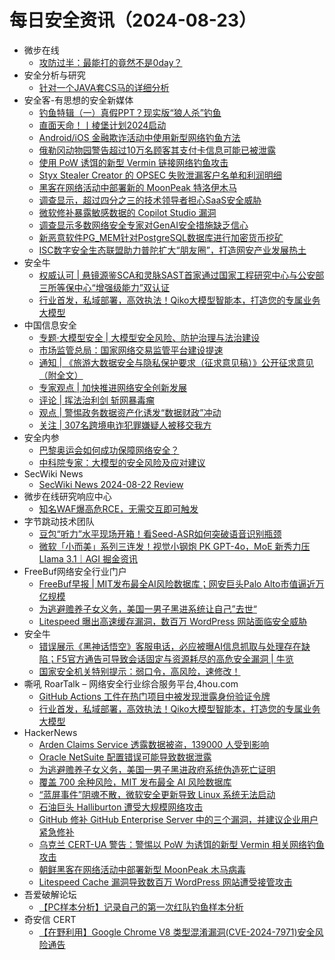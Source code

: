 # 每日安全资讯（2024-08-23）

- 微步在线
  - [攻防过半：最能打的竟然不是0day？](https://mp.weixin.qq.com/s?__biz=MzI5NjA0NjI5MQ==&mid=2650182030&idx=1&sn=c63a5aa631c4fde83d9c2c2ec5f45b02&chksm=f4486a32c33fe324e1ccf7a7e40c92dfc4eba19fad7e625332509eda78a2dc0ecda277803a39&scene=58&subscene=0#rd)
- 安全分析与研究
  - [针对一个JAVA套CS马的详细分析](https://mp.weixin.qq.com/s?__biz=MzA4ODEyODA3MQ==&mid=2247488771&idx=1&sn=26684a976dd2c0c34ab5e6b5e2a7804f&chksm=902fba2ba758333d8b4eb370507f4c861131a206023c2e546585b753134a176ef8bf12f08211&scene=58&subscene=0#rd)
- 安全客-有思想的安全新媒体
  - [钓鱼特辑（一）真假PPT？现实版“狼人杀”钓鱼](https://www.anquanke.com/post/id/299231)
  - [直面天命！丨棱堡计划2024启动](https://www.anquanke.com/post/id/299415)
  - [Android/iOS 金融欺诈活动中使用新型网络钓鱼方法](https://www.anquanke.com/post/id/299375)
  - [俄勒冈动物园警告超过10万名顾客其支付卡信息可能已被泄露](https://www.anquanke.com/post/id/299378)
  - [使用 PoW 诱饵的新型 Vermin 链接网络钓鱼攻击](https://www.anquanke.com/post/id/299381)
  - [Styx Stealer Creator 的 OPSEC 失败泄漏客户名单和利润明细](https://www.anquanke.com/post/id/299384)
  - [黑客在网络活动中部署新的 MoonPeak 特洛伊木马](https://www.anquanke.com/post/id/299387)
  - [调查显示，超过四分之三的技术领导者担心SaaS安全威胁](https://www.anquanke.com/post/id/299390)
  - [微软修补暴露敏感数据的 Copilot Studio 漏洞](https://www.anquanke.com/post/id/299393)
  - [调查显示多数网络安全专家对GenAI安全措施缺乏信心](https://www.anquanke.com/post/id/299397)
  - [新恶意软件PG_MEM针对PostgreSQL数据库进行加密货币挖矿](https://www.anquanke.com/post/id/299402)
  - [ISC数字安全生态联盟助力普陀扩大“朋友圈”，打造网安产业发展热土](https://www.anquanke.com/post/id/299405)
- 安全牛
  - [权威认可 | 悬镜源鉴SCA和灵脉SAST首家通过国家工程研究中心与公安部三所等保中心“增强级能力”双认证](https://www.aqniu.com/vendor/105975.html)
  - [行业首发，私域部署，高效执法！Qiko大模型智能本，打造您的专属业务大模型](https://www.aqniu.com/vendor/105968.html)
- 中国信息安全
  - [专题·大模型安全 | 大模型安全风险、防护治理与法治建设](https://mp.weixin.qq.com/s?__biz=MzA5MzE5MDAzOA==&mid=2664223167&idx=1&sn=c21a7a0f0baad954702aceba2dd9f333&chksm=8b59d346bc2e5a508072eb4893068ed3b3b8b5800cee3449a31adf3154de00e3ac1d4aba2c28&scene=58&subscene=0#rd)
  - [市场监管总局：国家网络交易监管平台建设提速](https://mp.weixin.qq.com/s?__biz=MzA5MzE5MDAzOA==&mid=2664223167&idx=2&sn=1b30e63b12e0e16a099fe0c78c9ff6fe&chksm=8b59d346bc2e5a507c0412d537a08e7b0a51f5f25c2e280aebef7b0100ec2b3170445da2bdbd&scene=58&subscene=0#rd)
  - [通知 | 《旅游大数据安全与隐私保护要求（征求意见稿）》公开征求意见（附全文）](https://mp.weixin.qq.com/s?__biz=MzA5MzE5MDAzOA==&mid=2664223167&idx=3&sn=c7cd34e7a38643015066044b9a4e2afe&chksm=8b59d346bc2e5a5010ffac172d3b9e040723a5f24470b493b0df6aef32715db60ed7ac0f1945&scene=58&subscene=0#rd)
  - [专家观点 | 加快推进网络安全创新发展](https://mp.weixin.qq.com/s?__biz=MzA5MzE5MDAzOA==&mid=2664223167&idx=4&sn=5bb06bdbd6528d66a77b8d1f9a589eeb&chksm=8b59d346bc2e5a50735f0d9be40bb8182f2230b0174d6a2b450939afbc1aafa8412134a2c445&scene=58&subscene=0#rd)
  - [评论 | 挥法治利剑 斩网暴毒瘤](https://mp.weixin.qq.com/s?__biz=MzA5MzE5MDAzOA==&mid=2664223167&idx=5&sn=5e82695a67d7d325bd135d487f9e3dfb&chksm=8b59d346bc2e5a503aaf6005a2b892b819fb64c09ee00f1b6011d50eb916ca6c9d8ff95702ba&scene=58&subscene=0#rd)
  - [观点 | 警惕政务数据资产化诱发“数据财政”冲动](https://mp.weixin.qq.com/s?__biz=MzA5MzE5MDAzOA==&mid=2664223167&idx=6&sn=35721fa0b1e6cfd50db199f461ccd5cf&chksm=8b59d346bc2e5a50a6d87c0f070d1cc6cd41ea363bcb362213f65191aa496169076a3b4a2365&scene=58&subscene=0#rd)
  - [关注 | 307名跨境电诈犯罪嫌疑人被移交我方](https://mp.weixin.qq.com/s?__biz=MzA5MzE5MDAzOA==&mid=2664223167&idx=7&sn=120e65dde9d068c21dd0e7b0416482e5&chksm=8b59d346bc2e5a5078eb818a72da6db77c6b8ee06a4ca065c40040f4f9be637787c684315b72&scene=58&subscene=0#rd)
- 安全内参
  - [巴黎奥运会如何成功保障网络安全？](https://mp.weixin.qq.com/s?__biz=MzI4NDY2MDMwMw==&mid=2247512449&idx=1&sn=a5e31177dfbe677a00c7f1e038ce64d0&chksm=ebfaf6a1dc8d7fb7d9c1713e2a74977fdfef62f78f83ae5ed569e822f0f56c0c6b02f6b1d8c7&scene=58&subscene=0#rd)
  - [中科院专家：大模型的安全风险及应对建议](https://mp.weixin.qq.com/s?__biz=MzI4NDY2MDMwMw==&mid=2247512449&idx=2&sn=9dcd68c55603a1bfbe0f7b8acb6f1d19&chksm=ebfaf6a1dc8d7fb7dfa7678e567c35088f6e5b03685eee7d5d266be50d86398fad374eead874&scene=58&subscene=0#rd)
- SecWiki News
  - [SecWiki News 2024-08-22 Review](http://www.sec-wiki.com/?2024-08-22)
- 微步在线研究响应中心
  - [知名WAF爆高危RCE，无需交互即可触发](https://mp.weixin.qq.com/s?__biz=Mzg5MTc3ODY4Mw==&mid=2247506871&idx=1&sn=c8b4bc08cb86bed889d77d9852c1c536&chksm=cfcab8a3f8bd31b5de87cbeb5ef1a7c659c7d9768a6c19bdfd66537ca2c91b479bc75def7ec5&scene=58&subscene=0#rd)
- 字节跳动技术团队
  - [豆包“听力”水平现场开箱！看Seed-ASR如何突破语音识别瓶颈](https://mp.weixin.qq.com/s?__biz=MzI1MzYzMjE0MQ==&mid=2247509003&idx=1&sn=d5d94fad3050496d4d06e5afd286e5b8&chksm=e9d36fe9dea4e6ff0aeef5ab55dd9f08df2ac2e2225dd71349681ccf85e5b3d26faebe99e511&scene=58&subscene=0#rd)
  - [微软「小而美」系列三连发！视觉小钢炮 PK GPT-4o，MoE 新秀力压 Llama 3.1｜AGI 掘金资讯](https://mp.weixin.qq.com/s?__biz=MzI1MzYzMjE0MQ==&mid=2247509003&idx=2&sn=2f4724dc3e7185f1099fc37b465dc83f&chksm=e9d36fe9dea4e6ffd0fd6e7967dfd9910f96f34d4cd2ef58f5fd84afad703105f6c9685c32c0&scene=58&subscene=0#rd)
- FreeBuf网络安全行业门户
  - [FreeBuf早报 | MIT发布最全AI风险数据库；网安巨头Palo Alto市值逼近万亿规模](https://www.freebuf.com/news/409226.html)
  - [为逃避赡养子女义务，美国一男子黑进系统让自己”去世“](https://www.freebuf.com/news/409196.html)
  - [Litespeed 曝出高速缓存漏洞，数百万 WordPress 网站面临安全威胁](https://www.freebuf.com/news/409193.html)
- 安全牛
  - [错误展示《黑神话悟空》客服电话，必应被曝AI信息抓取与处理存在缺陷；F5官方通告可导致会话固定与资源耗尽的高危安全漏洞 | 牛览](https://mp.weixin.qq.com/s?__biz=MjM5Njc3NjM4MA==&mid=2651131656&idx=1&sn=c3762dc021361dffbee4680fcbd1b841&chksm=bd15bfdb8a6236cd3e0a981211670ace56e61be75f35a116faeae1bbff93677487733e85011f&scene=58&subscene=0#rd)
  - [国家安全机关特别提示：弱口令，高风险，速修改！](https://mp.weixin.qq.com/s?__biz=MjM5Njc3NjM4MA==&mid=2651131656&idx=2&sn=003e552ee4110fea20e51f1585fdf814&chksm=bd15bfdb8a6236cdce6a011a3634934197247b3fc2f4e37fb9a0f4cf854033e3ee2f7887928a&scene=58&subscene=0#rd)
- 嘶吼 RoarTalk – 网络安全行业综合服务平台,4hou.com
  - [GitHub Actions 工件在热门项目中被发现泄露身份验证令牌](https://www.4hou.com/posts/QXnY)
  - [行业首发，私域部署，高效执法！Qiko大模型智能本，打造您的专属业务大模型](https://www.4hou.com/posts/5M7R)
- HackerNews
  - [Arden Claims Service 透露数据被盗，139000 人受到影响](https://hackernews.cc/archives/54962)
  - [Oracle NetSuite 配置错误可能导致数据泄露](https://hackernews.cc/archives/54960)
  - [为逃避赡养子女义务，美国一男子黑进政府系统伪造死亡证明](https://hackernews.cc/archives/54954)
  - [覆盖 700 余种风险，MIT 发布最全 AI 风险数据库](https://hackernews.cc/archives/54951)
  - [“蓝屏事件”阴魂不散，微软安全更新导致 Linux 系统无法启动](https://hackernews.cc/archives/54948)
  - [石油巨头 Halliburton 遭受大规模网络攻击](https://hackernews.cc/archives/54941)
  - [GitHub 修补 GitHub Enterprise Server 中的三个漏洞，并建议企业用户紧急修补](https://hackernews.cc/archives/54938)
  - [乌克兰 CERT-UA 警告：警惕以 PoW 为诱饵的新型 Vermin 相关网络钓鱼攻击](https://hackernews.cc/archives/54936)
  - [朝鲜黑客在网络活动中部署新型 MoonPeak 木马病毒](https://hackernews.cc/archives/54932)
  - [Litespeed Cache 漏洞导致数百万 WordPress 网站遭受接管攻击](https://hackernews.cc/archives/54928)
- 吾爱破解论坛
  - [【PC样本分析】记录自己的第一次红队钓鱼样本分析](https://mp.weixin.qq.com/s?__biz=MjM5Mjc3MDM2Mw==&mid=2651141297&idx=1&sn=93ec338d4114304f6c9f6f2b19ca0aa3&chksm=bd50a4e58a272df359a63e32a1bba92b894d765c88d90f3f5bc0451fb5f4914d3960fb12ecd1&scene=58&subscene=0#rd)
- 奇安信 CERT
  - [【在野利用】Google Chrome V8 类型混淆漏洞(CVE-2024-7971)安全风险通告](https://mp.weixin.qq.com/s?__biz=MzU5NDgxODU1MQ==&mid=2247501953&idx=1&sn=132f57d74ad27b44fc64a22b6f3c081b&chksm=fe79ec19c90e650f6fc4cdbadd1d11b32abe1cebf4128b9c74a56acbe9bbdabb4039e5c11b91&scene=58&subscene=0#rd)
